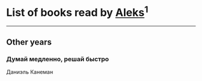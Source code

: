 # List of books read by [Aleks](https://plus.google.com/u/0/106983266780546745776/)<sup>1</sup>
---

## Other years

### Думай медленно, решай быстро
Даниэль Канеман



